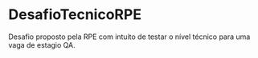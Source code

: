 # DesafioTecnicoRPE
Desafio proposto pela RPE com intuito de testar o nível técnico para uma vaga de estagio QA.
